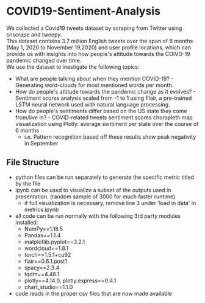 # COVID19-Sentiment-Analysis
We collected a Covid19 tweets dataset by scraping from Twitter using snscrape and tweepy.<br/>
This dataset contains 3.7 million English tweets over the span of 6 months (May 1, 2020 to November 19,2020) and user profile locations, which can provide us with insights into how people's attitude towards the COIVD-19 pandemic changed over time.<br/>
We use the dataset to inestigate the following topics:<br/>
* What are people talking about when they mention COVID-19? - Generating word-clouds for most mentioned words per month.
* How do people's attitude towards the pandemic change as it evolves? - Sentiment scores analysis scaled from -1 to 1 using Flair, a pre-trained LSTM neural network used with natural language processing.
* How do people's sentiments differ based on the US state they come from/live in? - COVID-related tweets sentiment scores choropleth map visualization using Plotly: average sentiment per state over the course of 6 months
  * i.e. Pattern recognition based off these results show peak negativity in September

## File Structure
* python files can be run separately to generate the specific metric titled by the file
* ipynb can be used to visualize a subset of the outputs used in presentation. (random sample of 3000 for much faster runtime)
  * if full visualization is necessary, remove line 3 under 'load in data' in metrics.ipynb
* all code can be run normally with the following 3rd party modules installed:
  * NumPy==1.18.5
  * Pandas==1.1.4
  * matplotlib.pyplot==3.2.1
  * wordcloud==1.8.1
  * torch==1.5.1+cu92
  * flair==0.6.1.post1
  * spacy==2.3.4
  * tqdm==4.46.1
  * plotly==4.14.0, plotly.express==0.4.1
  * chart_studio==1.1.0
* code reads in the proper csv files that are now made available
